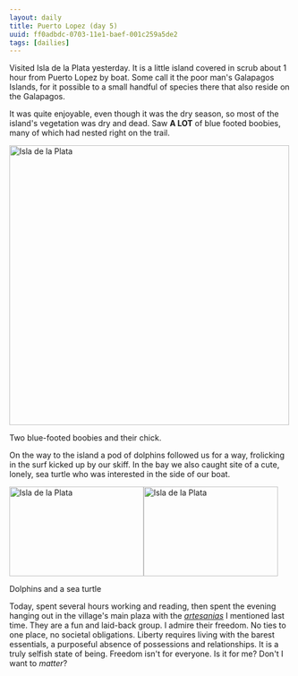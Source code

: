 ```yaml
---
layout: daily
title: Puerto Lopez (day 5)
uuid: ff0adbdc-0703-11e1-baef-001c259a5de2
tags: [dailies]
---
```

Visited Isla de la Plata yesterday. It is a little island covered in scrub
about 1 hour from Puerto Lopez by boat. Some call it the poor man's Galapagos
Islands, for it possible to a small handful of species there that also reside
on the Galapagos.

It was quite enjoyable, even though it was the dry season, so most of the
island's vegetation was dry and dead. Saw **A LOT** of blue footed boobies, many of
which had nested right on the trail.


<div class="caption">
<a href="www.flickr.com/photos/ramblurr/sets/72157628038573828/detail" title="Isla de la
Plata by Ramblurr, on Flickr"><img
src="http://farm7.static.flickr.com/6100/6306616923_fdaea35911.jpg" width="500"
alt="Isla de la Plata"></a>
<p>Two blue-footed boobies and their chick.</p>
</div>

On the way to the island a pod of dolphins followed us for a way, frolicking in
the surf kicked up by our skiff. In the bay we also caught site of a cute, lonely, sea turtle who was interested in the side of our boat.

<div class="caption">
<a href="http://www.flickr.com/photos/ramblurr/6307136300/" title="Isla de la
Plata by Ramblurr, on Flickr"><img
src="http://farm7.static.flickr.com/6223/6307136300_35119c708f_m.jpg"
width="240" height="160" alt="Isla de la Plata" style="float:left"></a>

<a href="http://www.flickr.com/photos/ramblurr/6307136562/" title="Isla de la
Plata by Ramblurr, on Flickr"><img
src="http://farm7.static.flickr.com/6037/6307136562_d11f0df5b3_m.jpg"
width="240" height="160" alt="Isla de la Plata"></a>
<p>Dolphins and a sea turtle</p>
</div>

Today, spent several hours working and reading, then spent the evening
hanging out in the village's main plaza with the <a
href="http://elusivetruth.net/2011/11/01/daily.html"
title="">*artesanias*</a> I mentioned last time. They are a fun and laid-back
group. I admire their freedom. No ties to one place, no societal obligations.
Liberty requires living with the barest essentials, a purposeful absence of
possessions and relationships. It is a truly selfish state of being. Freedom isn't for everyone. Is it for me? Don't I want to *matter*?


